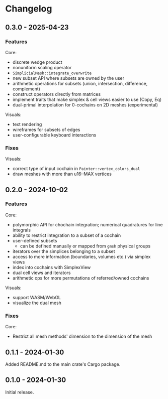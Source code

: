 # Changelog

## 0.3.0 - 2025-04-23

### Features

Core:
- discrete wedge product
- nonuniform scaling operator
- `SimplicialMesh::integrate_overwrite`
- new subset API where subsets are owned by the user
- arithmetic operations for subsets (union, intersection, difference, complement)
- construct operators directly from matrices
- implement traits that make simplex & cell views easier to use (Copy, Eq)
- dual-primal interpolation for 0-cochains on 2D meshes (experimental)

Visuals:
- text rendering
- wireframes for subsets of edges
- user-configurable keyboard interactions

### Fixes

Visuals:
- correct type of input cochain in `Painter::vertex_colors_dual`
- draw meshes with more than u16::MAX vertices

## 0.2.0 - 2024-10-02

### Features

Core:
- polymorphic API for chochain integration; numerical quadratures for line integrals
- ability to restrict integration to a subset of a cochain
- user-defined subsets
  - can be defined manually or mapped from `gmsh` physical groups
- iterators over the simplices belonging to a subset
- access to more information (boundaries, volumes etc.) via simplex views
- index into cochains with SimplexView
- dual cell views and iterators
- arithmetic ops for more permutations of referred/owned cochains

Visuals:
- support WASM/WebGL
- visualize the dual mesh

### Fixes

Core:
- Restrict all mesh methods' dimension to the dimension of the mesh

## 0.1.1 - 2024-01-30

Added README.md to the main crate's Cargo package.

## 0.1.0 - 2024-01-30

Initial release.
